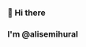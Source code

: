 ### 👋 Hi there 
### I'm @alisemihural

<!--
- 🔭 I am currently working at Mirka Investments, LLC as Information Technology Specialist
- 👯 I’m always open to collaborate on projects
- 📫 You can reach me via asu25@drexel.edu

<!-- 🌱 I’m currently learning about langchain -->

<!--
**alisemihural/alisemihural** is a ✨ _special_ ✨ repository because its `README.md` (this file) appears on your GitHub profile.

Here are some ideas to get you started:

- 🔭 I’m currently working on ...
- 🌱 I’m currently learning ...
- 👯 I’m looking to collaborate on ...
- 🤔 I’m looking for help with ...
- 💬 Ask me about ...
- 📫 How to reach me: ...
- 😄 Pronouns: ...
- ⚡ Fun fact: ...
-->
